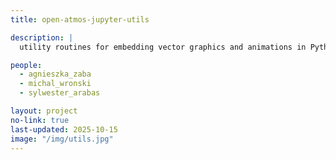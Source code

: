 ```yaml
---
title: open-atmos-jupyter-utils

description: |
  utility routines for embedding vector graphics and animations in Python Jupyter notebooks using matplotlib (with focus on testing and Colab & GitHub compatibility) 

people:
  - agnieszka_zaba
  - michal_wronski
  - sylwester_arabas

layout: project
no-link: true
last-updated: 2025-10-15
image: "/img/utils.jpg"
---
```

